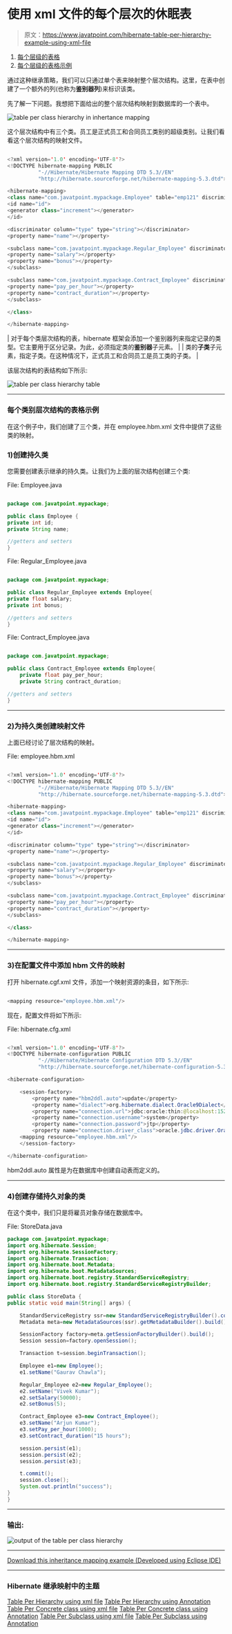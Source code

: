 # 使用 xml 文件的每个层次的休眠表

> 原文：<https://www.javatpoint.com/hibernate-table-per-hierarchy-example-using-xml-file>

1.  [每个层级的表格](#)
2.  [每个层级的表格示例](#ex)

通过这种继承策略，我们可以只通过单个表来映射整个层次结构。这里，在表中创建了一个额外的列(也称为**鉴别器列**)来标识该类。

先了解一下问题。我想把下面给出的整个层次结构映射到数据库的一个表中。

![table per class hierarchy in inhertance mapping](../img/1ee88d8a251b98174368673d823b622f.png)

这个层次结构中有三个类。员工是正式员工和合同员工类别的超级类别。让我们看看这个层次结构的映射文件。

```java

<?xml version='1.0' encoding='UTF-8'?>
<!DOCTYPE hibernate-mapping PUBLIC
          "-//Hibernate/Hibernate Mapping DTD 5.3//EN"
          "http://hibernate.sourceforge.net/hibernate-mapping-5.3.dtd">

<hibernate-mapping>
<class name="com.javatpoint.mypackage.Employee" table="emp121" discriminator-value="emp">
<id name="id">
<generator class="increment"></generator>
</id>

<discriminator column="type" type="string"></discriminator>
<property name="name"></property>

<subclass name="com.javatpoint.mypackage.Regular_Employee" discriminator-value="reg_emp">
<property name="salary"></property>
<property name="bonus"></property>
</subclass>

<subclass name="com.javatpoint.mypackage.Contract_Employee" discriminator-value="con_emp">
<property name="pay_per_hour"></property>
<property name="contract_duration"></property>
</subclass>

</class>

</hibernate-mapping>

```

| 对于每个类层次结构的表，hibernate 框架会添加一个鉴别器列来指定记录的类型。它主要用于区分记录。为此，必须指定类的**鉴别器**子元素。 |
| 类的**子类**子元素，指定子类。在这种情况下，正式员工和合同员工是员工类的子类。 |

该层次结构的表结构如下所示:

![table per class hierarchy table](../img/358fc3f8e28ba4bfaf217a5ea33d6079.png)

* * *

### 每个类别层次结构的表格示例

在这个例子中，我们创建了三个类，并在 employee.hbm.xml 文件中提供了这些类的映射。

### 1)创建持久类

您需要创建表示继承的持久类。让我们为上面的层次结构创建三个类:

File: Employee.java

```java

package com.javatpoint.mypackage;

public class Employee {
private int id;
private String name;

//getters and setters
}

```

File: Regular_Employee.java

```java

package com.javatpoint.mypackage;

public class Regular_Employee extends Employee{
private float salary;
private int bonus;

//getters and setters
}

```

File: Contract_Employee.java

```java

package com.javatpoint.mypackage;

public class Contract_Employee extends Employee{
	private float pay_per_hour;
	private String contract_duration;

//getters and setters
}

```

* * *

### 2)为持久类创建映射文件

上面已经讨论了层次结构的映射。

File: employee.hbm.xml

```java

<?xml version='1.0' encoding='UTF-8'?>
<!DOCTYPE hibernate-mapping PUBLIC
          "-//Hibernate/Hibernate Mapping DTD 5.3//EN"
          "http://hibernate.sourceforge.net/hibernate-mapping-5.3.dtd">

<hibernate-mapping>
<class name="com.javatpoint.mypackage.Employee" table="emp121" discriminator-value="emp">
<id name="id">
<generator class="increment"></generator>
</id>

<discriminator column="type" type="string"></discriminator>
<property name="name"></property>

<subclass name="com.javatpoint.mypackage.Regular_Employee" discriminator-value="reg_emp">
<property name="salary"></property>
<property name="bonus"></property>
</subclass>

<subclass name="com.javatpoint.mypackage.Contract_Employee" discriminator-value="con_emp">
<property name="pay_per_hour"></property>
<property name="contract_duration"></property>
</subclass>

</class>

</hibernate-mapping>

```

* * *

### 3)在配置文件中添加 hbm 文件的映射

打开 hibernate.cgf.xml 文件，添加一个映射资源的条目，如下所示:

```java

<mapping resource="employee.hbm.xml"/>

```

现在，配置文件将如下所示:

File: hibernate.cfg.xml

```java

<?xml version='1.0' encoding='UTF-8'?>
<!DOCTYPE hibernate-configuration PUBLIC
          "-//Hibernate/Hibernate Configuration DTD 5.3//EN"
          "http://hibernate.sourceforge.net/hibernate-configuration-5.3.dtd">

<hibernate-configuration>

    <session-factory>
        <property name="hbm2ddl.auto">update</property>
        <property name="dialect">org.hibernate.dialect.Oracle9Dialect</property>
        <property name="connection.url">jdbc:oracle:thin:@localhost:1521:xe</property>
        <property name="connection.username">system</property>
        <property name="connection.password">jtp</property>
        <property name="connection.driver_class">oracle.jdbc.driver.OracleDriver</property>
    <mapping resource="employee.hbm.xml"/>
    </session-factory>

</hibernate-configuration>

```

hbm2ddl.auto 属性是为在数据库中创建自动表而定义的。

* * *

### 4)创建存储持久对象的类

在这个类中，我们只是将雇员对象存储在数据库中。

File: StoreData.java

```java
package com.javatpoint.mypackage;  
import org.hibernate.Session;
import org.hibernate.SessionFactory;
import org.hibernate.Transaction;
import org.hibernate.boot.Metadata;
import org.hibernate.boot.MetadataSources;
import org.hibernate.boot.registry.StandardServiceRegistry;
import org.hibernate.boot.registry.StandardServiceRegistryBuilder;

public class StoreData {  
public static void main(String[] args) {  

	StandardServiceRegistry ssr=new StandardServiceRegistryBuilder().configure("hibernate.cfg.xml").build();
	Metadata meta=new MetadataSources(ssr).getMetadataBuilder().build();

	SessionFactory factory=meta.getSessionFactoryBuilder().build();
	Session session=factory.openSession();

    Transaction t=session.beginTransaction();  

    Employee e1=new Employee();  
    e1.setName("Gaurav Chawla");  

    Regular_Employee e2=new Regular_Employee();  
    e2.setName("Vivek Kumar");  
    e2.setSalary(50000);  
    e2.setBonus(5);  

    Contract_Employee e3=new Contract_Employee();  
    e3.setName("Arjun Kumar");  
    e3.setPay_per_hour(1000);  
    e3.setContract_duration("15 hours");  

    session.persist(e1);  
    session.persist(e2);  
    session.persist(e3);  

    t.commit();  
    session.close();  
    System.out.println("success");  
}  
}  

```

* * *

### 输出:

![output of the table per class hierarchy](../img/08216440bcc2d9f215299ac431297175.png)

* * *

[Download this inheritance mapping example (Developed using Eclipse IDE)](hibernatepages/src/TPHInheritance.zip)

* * *

### Hibernate 继承映射中的主题

[Table Per Hierarchy using xml file](hibernate-table-per-hierarchy-example-using-xml-file)
[Table Per Hierarchy using Annotation](hibernate-table-per-hierarchy-using-annotation-tutorial-example)
[Table Per Concrete class using xml file](table-per-concrete-class)
[Table Per Concrete class using Annotation](hibernate-table-per-concrete-class-using-annotation-tutorial-example)
[Table Per Subclass using xml file](table-per-subclass)
[Table Per Subclass using Annotation](hibernate-table-per-subclass-using-annotation-tutorial-example)